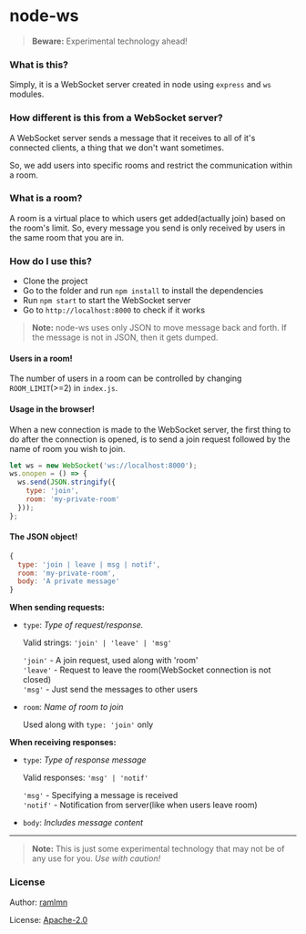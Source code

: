 # node-ws

> **Beware:** Experimental technology ahead!


### What is this?
Simply, it is a WebSocket server created in node using `express` and `ws`
modules.


### How different is this from a WebSocket server?
A WebSocket server sends a message that it receives to all of it's connected
clients, a thing that we don't want sometimes.

So, we add users into specific rooms and restrict the communication within a
room.


### What is a room?
A room is a virtual place to which users get added(actually join) based on the
room's limit. So, every message you send is only received by users in the same
room that you are in.


### How do I use this?
* Clone the project
* Go to the folder and run `npm install` to install the dependencies
* Run `npm start` to start the WebSocket server
* Go to `http://localhost:8000` to check if it works

> __Note:__ node-ws uses only JSON to move message back and forth. If the
message is not in JSON, then it gets dumped.


#### Users in a room!
The number of users in a room can be controlled by changing `ROOM_LIMIT`(>=2)
in `index.js`.


#### Usage in the browser!
When a new connection is made to the WebSocket server, the first thing to do
after the connection is opened, is to send a join request followed by the name
of room you wish to join.

```javascript
let ws = new WebSocket('ws://localhost:8000');
ws.onopen = () => {
  ws.send(JSON.stringify({
    type: 'join',
    room: 'my-private-room'
  }));
};
```

#### The JSON object!

```javascript
{
  type: 'join | leave | msg | notif',
  room: 'my-private-room',
  body: 'A private message'
}
```

__When sending requests:__

* `type`: _Type of request/response._

  Valid strings: `'join' | 'leave' | 'msg'`

  `'join'` - A join request, used along with 'room'  
  `'leave'` - Request to leave the room(WebSocket connection is not closed)  
  `'msg'` - Just send the messages to other users

* `room`: _Name of room to join_

  Used along with `type: 'join'` only

__When receiving responses:__

* `type`: _Type of response message_

  Valid responses: `'msg' | 'notif'`

  `'msg'` - Specifying a message is received  
  `'notif'` - Notification from server(like when users leave room)

* `body`: _Includes message content_


---

> __Note:__ This is just some experimental technology that may not be of any
use for you. _Use with caution!_


### License
Author: [ramlmn](https://github.com/ramlmn/)

License: [Apache-2.0](LICENSE)
